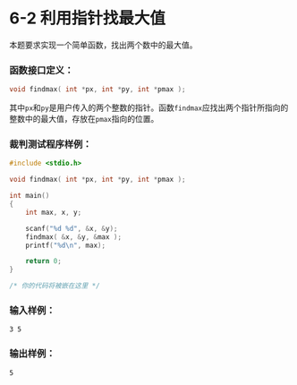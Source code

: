 # 6-2 利用指针找最大值

本题要求实现一个简单函数，找出两个数中的最大值。

### 函数接口定义：
```c++
void findmax( int *px, int *py, int *pmax );
```

其中`px`和`py`是用户传入的两个整数的指针。函数`findmax`应找出两个指针所指向的整数中的最大值，存放在`pmax`指向的位置。

### 裁判测试程序样例：
```c++
#include <stdio.h>

void findmax( int *px, int *py, int *pmax );

int main()
{	
    int max, x, y; 

    scanf("%d %d", &x, &y);
    findmax( &x, &y, &max );
    printf("%d\n", max);

    return 0;
} 

/* 你的代码将被嵌在这里 */
```

### 输入样例：
```in
3 5
```

### 输出样例：
```out
5
```
